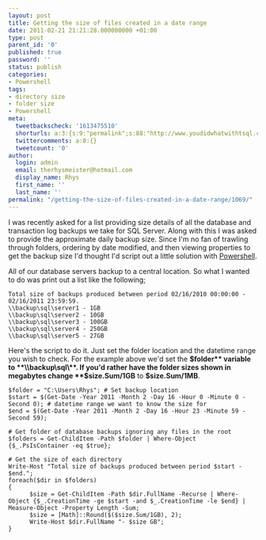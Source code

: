```yaml
---
layout: post
title: Getting the size of files created in a date range
date: 2011-02-21 21:21:28.000000000 +01:00
type: post
parent_id: '0'
published: true
password: ''
status: publish
categories:
- Powershell
tags:
- directory size
- folder size
- Powershell
meta:
  tweetbackscheck: '1613475510'
  shorturls: a:3:{s:9:"permalink";s:88:"http://www.youdidwhatwithtsql.com/getting-the-size-of-files-created-in-a-date-range/1069";s:7:"tinyurl";s:26:"http://tinyurl.com/65n7l9t";s:4:"isgd";s:19:"http://is.gd/qyI132";}
  twittercomments: a:0:{}
  tweetcount: '0'
author:
  login: admin
  email: therhysmeister@hotmail.com
  display_name: Rhys
  first_name: ''
  last_name: ''
permalink: "/getting-the-size-of-files-created-in-a-date-range/1069/"
---
```

I was recently asked for a list providing size details of all the database and transaction log backups we take for SQL Server. Along with this I was asked to provide the approximate daily backup size. Since I'm no fan of trawling through folders, ordering by date modified, and then viewing properties to get the backup size I'd thought I'd script out a little solution with [Powershell](http://en.wikipedia.org/wiki/Windows_PowerShell "Powershell").

All of our database servers backup to a central location. So what I wanted to do was print out a list like the following;

```
Total size of backups produced between period 02/16/2010 00:00:00 - 02/16/2011 23:59:59.
\\backup\sql\server1 - 1GB
\\backup\sql\server2 - 10GB
\\backup\sql\server3 - 100GB
\\backup\sql\server4 - 250GB
\\backup\sql\server5 - 27GB
```

Here's the script to do it. Just set the folder location and the datetime range you wish to check. For the example above we'd set the **$folder** variable to **\\backup\sql\**. If you'd rather have the folder sizes shown in megabytes change **$size.Sum/1GB** to **$size.Sum/1MB**.

```
$folder = "C:\Users\Rhys"; # Set backup location
$start = $(Get-Date -Year 2011 -Month 2 -Day 16 -Hour 0 -Minute 0 -Second 0); # datetime range we want to know the size for
$end = $(Get-Date -Year 2011 -Month 2 -Day 16 -Hour 23 -Minute 59 -Second 59);

# Get folder of database backups ignoring any files in the root
$folders = Get-ChildItem -Path $folder | Where-Object {$_.PsIsContainer -eq $true};

# Get the size of each directory
Write-Host "Total size of backups produced between period $start - $end.";
foreach($dir in $folders)
{
      $size = Get-ChildItem -Path $dir.FullName -Recurse | Where-Object {$_.CreationTime -ge $start -and $_.CreationTime -le $end} | Measure-Object -Property Length -Sum;
	  $size = [Math]::Round($($size.Sum/1GB), 2);
      Write-Host $dir.FullName "- $size GB";
}
```
